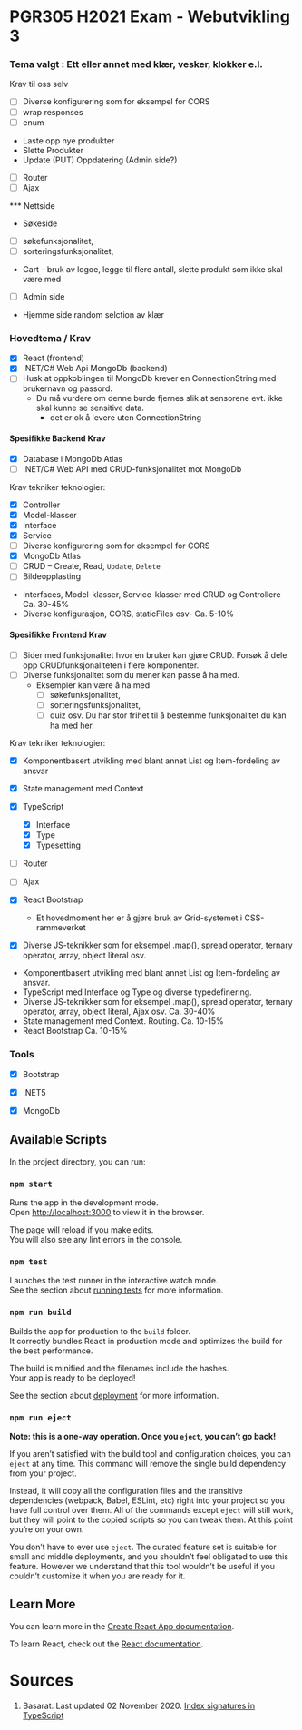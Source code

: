 # PGR305 H2021 Exam - Webutvikling 3

### Tema valgt : Ett eller annet med klær, vesker, klokker e.l.

Krav til oss selv
* [ ] Diverse konfigurering som for eksempel for CORS
* [ ] wrap responses
* [ ] enum

* Laste opp nye produkter
* Slette Produkter
* Update (PUT) Oppdatering  (Admin side?)
* [ ] Router
* [ ] Ajax

*** Nettside
* Søkeside
* [ ] søkefunksjonalitet,
* [ ] sorteringsfunksjonalitet,

* Cart - bruk av logoe, legge til flere antall, slette produkt som ikke skal være med
* [ ] Admin side
* Hjemme side random selction av klær


### Hovedtema / Krav

* [x] React (frontend)
* [x] .NET/C# Web Api MongoDb (backend)
* [ ] Husk at oppkoblingen til MongoDb krever en ConnectionString med brukernavn og passord.
  * Du må vurdere om denne burde fjernes slik at sensorene evt. ikke skal kunne se sensitive data.
    * det er ok å levere uten ConnectionString


#### Spesifikke Backend Krav
* [x] Database i MongoDb Atlas
* [ ] .NET/C# Web API med CRUD-funksjonalitet mot MongoDb

Krav tekniker teknologier:

* [x] Controller 
* [x] Model-klasser
* [x] Interface
* [x] Service
* [ ] Diverse konfigurering som for eksempel for CORS
* [x] MongoDb Atlas
* [ ] CRUD – Create, Read, `Update`, `Delete`
* [ ] Bildeopplasting

- Interfaces, Model-klasser, Service-klasser med CRUD og Controllere Ca. 30-45%
- Diverse konfigurasjon, CORS, staticFiles osv- Ca. 5-10%



#### Spesifikke Frontend Krav


* [ ] Sider med funksjonalitet hvor en bruker kan gjøre CRUD. Forsøk å dele opp CRUDfunksjonaliteten
  i flere komponenter.
* [ ] Diverse funksjonalitet som du mener kan passe å ha med.
  * Eksempler kan være å ha med
    * [ ] søkefunksjonalitet, 
    * [ ] sorteringsfunksjonalitet, 
    * [ ] quiz osv. Du har stor frihet til å
        bestemme funksjonalitet du kan ha med her.

Krav tekniker teknologier: 

* [x] Komponentbasert utvikling med blant annet List og Item-fordeling av ansvar
* [x] State management med Context
* [x] TypeScript
  * [x] Interface 
  * [x] Type
  * [x] Typesetting
* [ ] Router
* [ ] Ajax
* [x] React Bootstrap 
  * Et hovedmoment her er å gjøre bruk av Grid-systemet i CSS-rammeverket
* [x] Diverse JS-teknikker som for eksempel .map(), spread operator, ternary operator, array, object literal osv.


- Komponentbasert utvikling med blant annet List og Item-fordeling av ansvar.
- TypeScript med Interface og Type og diverse typedefinering.
- Diverse JS-teknikker som for eksempel .map(), spread operator, ternary operator, array, object literal, Ajax osv. Ca. 30-40%
- State management med Context. Routing. Ca. 10-15%
- React Bootstrap Ca. 10-15%


### Tools

* [x] Bootstrap
* [x] .NET5
* [x] MongoDb


## Available Scripts

In the project directory, you can run:

### `npm start`

Runs the app in the development mode.\
Open [http://localhost:3000](http://localhost:3000) to view it in the browser.

The page will reload if you make edits.\
You will also see any lint errors in the console.

### `npm test`

Launches the test runner in the interactive watch mode.\
See the section about [running tests](https://facebook.github.io/create-react-app/docs/running-tests) for more
information.

### `npm run build`

Builds the app for production to the `build` folder.\
It correctly bundles React in production mode and optimizes the build for the best performance.

The build is minified and the filenames include the hashes.\
Your app is ready to be deployed!

See the section about [deployment](https://facebook.github.io/create-react-app/docs/deployment) for more information.

### `npm run eject`

**Note: this is a one-way operation. Once you `eject`, you can’t go back!**

If you aren’t satisfied with the build tool and configuration choices, you can `eject` at any time. This command will
remove the single build dependency from your project.

Instead, it will copy all the configuration files and the transitive dependencies (webpack, Babel, ESLint, etc) right
into your project so you have full control over them. All of the commands except `eject` will still work, but they will
point to the copied scripts so you can tweak them. At this point you’re on your own.

You don’t have to ever use `eject`. The curated feature set is suitable for small and middle deployments, and you
shouldn’t feel obligated to use this feature. However we understand that this tool wouldn’t be useful if you couldn’t
customize it when you are ready for it.

## Learn More

You can learn more in
the [Create React App documentation](https://facebook.github.io/create-react-app/docs/getting-started).

To learn React, check out the [React documentation](https://reactjs.org/).

# Sources
1. Basarat. Last updated 02 November 2020. [Index signatures in TypeScript](https://basarat.gitbook.io/typescript/type-system/index-signatures)